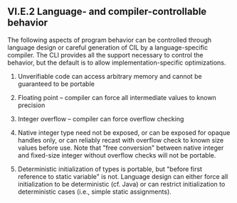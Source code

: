 ## VI.E.2 Language- and compiler-controllable behavior

The following aspects of program behavior can be controlled through language design or careful generation of CIL by a language-specific compiler. The CLI provides all the support necessary to control the behavior, but the default is to allow implementation-specific optimizations.

 1. Unverifiable code can access arbitrary memory and cannot be guaranteed to be portable

 2. Floating point &ndash; compiler can force all intermediate values to known precision

 3. Integer overflow &ndash; compiler can force overflow checking

 4. Native integer type need not be exposed, or can be exposed for opaque handles only, or can reliably recast with overflow check to known size values before use. Note that "free conversion" between native integer and fixed-size integer without overflow checks will not be portable.

 5. Deterministic initialization of types is portable, but "before first reference to static variable" is not. Language design can either force all initialization to be deterministic (cf. Java) or can restrict initialization to deterministic cases (i.e., simple static assignments).
